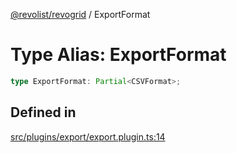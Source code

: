 [@revolist/revogrid](README.md) / ExportFormat

# Type Alias: ExportFormat

```ts
type ExportFormat: Partial<CSVFormat>;
```

## Defined in

[src/plugins/export/export.plugin.ts:14](https://github.com/revolist/revogrid/blob/52c8861ed92574ba1d5817b32afec294ddb1f986/src/plugins/export/export.plugin.ts#L14)

